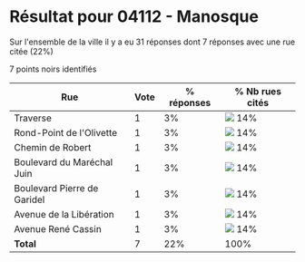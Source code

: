 # Résultat pour 04112 - Manosque

Sur l'ensemble de la ville il y a eu 31 réponses dont 7 réponses avec une rue citée (22%)

7 points noirs identifiés

| Rue | Vote | % réponses | % Nb rues cités|
|-----|------|------------|----------------|
| Traverse | 1 | 3% | <img src="../../img/bar_14.gif" />&nbsp;14%|
| Rond-Point de l'Olivette | 1 | 3% | <img src="../../img/bar_14.gif" />&nbsp;14%|
| Chemin de Robert | 1 | 3% | <img src="../../img/bar_14.gif" />&nbsp;14%|
| Boulevard du Maréchal Juin | 1 | 3% | <img src="../../img/bar_14.gif" />&nbsp;14%|
| Boulevard Pierre de Garidel | 1 | 3% | <img src="../../img/bar_14.gif" />&nbsp;14%|
| Avenue de la Libération | 1 | 3% | <img src="../../img/bar_14.gif" />&nbsp;14%|
| Avenue René Cassin | 1 | 3% | <img src="../../img/bar_14.gif" />&nbsp;14%|
| **Total** | 7 | 22% | 100%|
